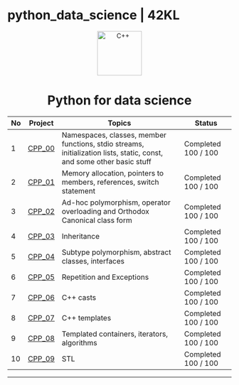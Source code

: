 # python_data_science | 42KL

<p align="center">
  <img src=https://user-images.githubusercontent.com/25181517/183423507-c056a6f9-1ba8-4312-a350-19bcbc5a8697.png width="100" alt="C++" title="C++" />
</p>

<h1 align="center">
	Python for data science
</h1>

|  No | Project | Topics | Status |
|-----|---------|--------|--------|
|  1  | [CPP_00](https://github.com/mseong123/CPP_modules/tree/main/cpp_00) | Namespaces, classes, member functions, stdio streams, initialization lists, static, const, and some other basic stuff | Completed 100 / 100 |
|  2  | [CPP_01](https://github.com/mseong123/CPP_modules/tree/main/cpp_01) | Memory allocation, pointers to members, references, switch statement | Completed 100 / 100  |
|  3  | [CPP_02](https://github.com/mseong123/CPP_modules/tree/main/cpp_02) | Ad-hoc polymorphism, operator overloading and Orthodox Canonical class form | Completed 100 / 100 |
|  4  | [CPP_03](https://github.com/mseong123/CPP_modules/tree/main/cpp_03) | Inheritance | Completed 100 / 100 |
|  5  | [CPP_04](https://github.com/mseong123/CPP_modules/tree/main/cpp_04) | Subtype polymorphism, abstract classes, interfaces | Completed 100 / 100 |
|  6  | [CPP_05](https://github.com/mseong123/CPP_modules/tree/main/cpp_05) | Repetition and Exceptions | Completed 100 / 100   |
|  7  | [CPP_06](https://github.com/mseong123/CPP_modules/tree/main/cpp_06) | C++ casts  | Completed 100 / 100 |
|  8  | [CPP_07](https://github.com/mseong123/CPP_modules/tree/main/cpp_07) | C++ templates   | Completed 100 / 100  |
|  9  | [CPP_08](https://github.com/mseong123/CPP_modules/tree/main/cpp_08) | Templated containers, iterators, algorithms    | Completed 100 / 100 |
|  10  | [CPP_09](https://github.com/mseong123/CPP_modules/tree/main/cpp_09) | STL | Completed 100 / 100 |

---
